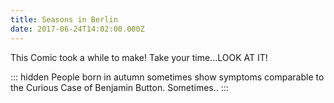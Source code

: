 ```yaml
---
title: Seasons in Berlin
date: 2017-06-24T14:02:00.000Z
---
```


This Comic took a while to make! Take your time...LOOK AT IT!

::: hidden
People born in autumn sometimes show symptoms comparable to the Curious Case of Benjamin Button. Sometimes..
:::